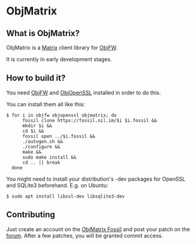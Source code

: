 # ObjMatrix

## What is ObjMatrix?

ObjMatrix is a [Matrix](https://matrix.org) client library for
[ObjFW](https://objfw.nil.im).

It is currently in early development stages.

## How to build it?

You need [ObjFW](https://objfw.nil.im) and
[ObjOpenSSL](https://fossil.nil.im/objopenssl) installed in order to do this.

You can install them all like this:

    $ for i in objfw objopenssl objmatrix; do
          fossil clone https://fossil.nil.im/$i $i.fossil &&
          mkdir $i &&
          cd $i &&
          fossil open ../$i.fossil &&
          ./autogen.sh &&
          ./configure &&
          make &&
          sudo make install &&
          cd .. || break
      done

You might need to install your distribution's -dev packages for OpenSSL and
SQLite3 beforehand. E.g. on Ubuntu:

    $ sudo apt install libssl-dev libsqlite3-dev

## Contributing

Just create an account on the [ObjMatrix
Fossil](https://fossil.nil.im/objmatrix) and post your patch on the
[forum](https://fossil.nil.im/objmatrix/forum). After a few patches, you will
be granted commit access.

